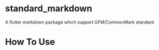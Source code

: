 # standard_markdown

A flutter markdown package which support GFM/CommonMark standard

# How To Use
